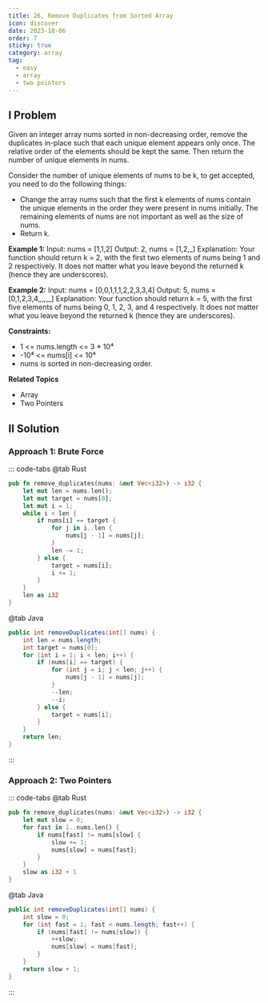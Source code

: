 ```yaml
---
title: 26, Remove Duplicates from Sorted Array
icon: discover
date: 2023-10-06
order: 7
sticky: true
category: array
tag: 
  - easy
  - array
  - two pointers
---
```


## I Problem
Given an integer array nums sorted in non-decreasing order, remove the duplicates in-place such that each unique element appears only once.
The relative order of the elements should be kept the same. Then return the number of unique elements in nums.

Consider the number of unique elements of nums to be k, to get accepted, you need to do the following things:

- Change the array nums such that the first k elements of nums contain the unique elements in the order they were present in nums initially.
  The remaining elements of nums are not important as well as the size of nums.
- Return k.

**Example 1:**
Input: nums = [1,1,2]
Output: 2, nums = [1,2,_]
Explanation: Your function should return k = 2, with the first two elements of nums being 1 and 2 respectively.
It does not matter what you leave beyond the returned k (hence they are underscores).

**Example 2:**
Input: nums = [0,0,1,1,1,2,2,3,3,4]
Output: 5, nums = [0,1,2,3,4,_,_,_,_,_]
Explanation: Your function should return k = 5, with the first five elements of nums being 0, 1, 2, 3, and 4 respectively.
It does not matter what you leave beyond the returned k (hence they are underscores).

**Constraints:**

- 1 <= nums.length <= 3 * 10⁴
- -10⁴ <= nums[i] <= 10⁴
- nums is sorted in non-decreasing order.

**Related Topics**

- Array
- Two Pointers

## II Solution
### Approach 1: Brute Force
::: code-tabs
@tab Rust
```rust
pub fn remove_duplicates(nums: &mut Vec<i32>) -> i32 {
    let mut len = nums.len();
    let mut target = nums[0];
    let mut i = 1;
    while i < len {
        if nums[i] == target {
            for j in i..len {
                nums[j - 1] = nums[j];
            }
            len -= 1;
        } else {
            target = nums[i];
            i += 1;
        }
    }
    len as i32
}
```

@tab Java
```java
public int removeDuplicates(int[] nums) {
    int len = nums.length;
    int target = nums[0];
    for (int i = 1; i < len; i++) {
        if (nums[i] == target) {
            for (int j = i; j < len; j++) {
                nums[j - 1] = nums[j];
            }
            --len;
            --i;
        } else {
            target = nums[i];
        }
    }
    return len;
}
```
:::

### Approach 2: Two Pointers
::: code-tabs
@tab Rust
```rust
pub fn remove_duplicates(nums: &mut Vec<i32>) -> i32 {
    let mut slow = 0;
    for fast in 1..nums.len() {
        if nums[fast] != nums[slow] {
            slow += 1;
            nums[slow] = nums[fast];
        }
    }
    slow as i32 + 1
}
```

@tab Java
```java
public int removeDuplicates(int[] nums) {
    int slow = 0;
    for (int fast = 1; fast < nums.length; fast++) {
        if (nums[fast] != nums[slow]) {
            ++slow;
            nums[slow] = nums[fast];
        }
    }
    return slow + 1;
}
```
:::